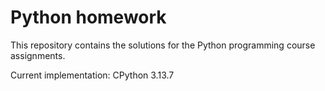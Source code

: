 # Python homework

This repository contains the solutions for the Python programming course assignments.

Current implementation: CPython 3.13.7
